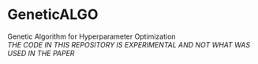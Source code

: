 # GeneticALGO
Genetic Algorithm for Hyperparameter Optimization</br>
*THE CODE IN THIS REPOSITORY IS EXPERIMENTAL AND NOT WHAT WAS USED IN THE PAPER*
